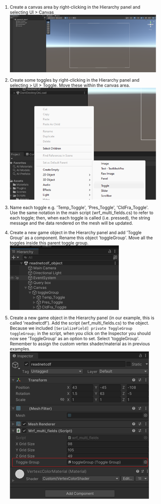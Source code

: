 1. Create a canvas area by right-clicking in the Hierarchy panel and selecting UI > Canvas
![canvas](../images/MultipleFields/canvas.png)

2. Create some toggles by right-clicking in the Hierarchy panel and selecting > UI > Toggle. Move these within the canvas area.
![toggle_creation](../images/MultipleFields/toggle_creation.png)

3. Name each toggle e.g. 'Temp_Toggle', 'Pres_Toggle', 'CldFra_Toggle'. Use the same notation in the main script (wrf_multi_fields.cs) to refer to each toggle; then, when each toggle is called (i.e. pressed), the string message and the data rendered on the mesh will be updated.

4. Create a new game object in the Hierarchy panel and add 'Toggle Group' as a component. Rename this object 'toggleGroup'. Move all the toggles inside this parent toggle group.
![toggle_group](../images/MultipleFields/toggle_group.png)

5. Create a new game object in the Hierarchy panel (in our example, this is called 'readnetcdf'). Add the script (wrf_multi_fields.cs) to the object. Because we included `[SerializeField] private ToggleGroup toggleGroup;` in the script, when you click on the Inspector you should now see 'ToggleGroup' as an option to set. Select 'toggleGroup'. Remember to assign the custom vertex shader/material as in previous examples.
![set_toggle_group](../images/MultipleFields/set_toggle_group.png)